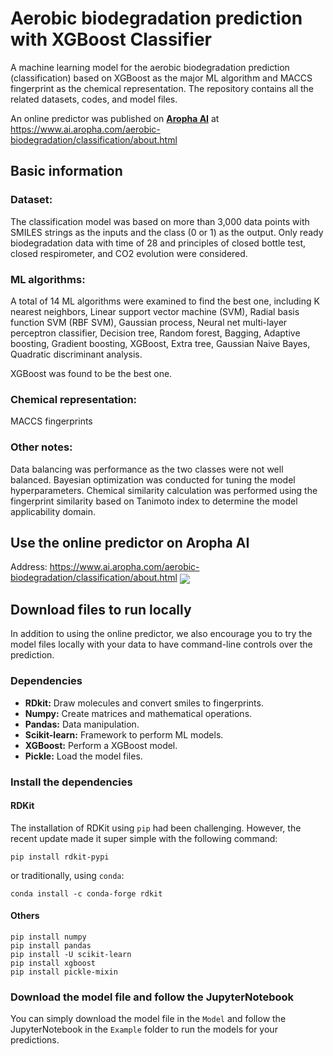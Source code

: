 # Aerobic biodegradation prediction with XGBoost Classifier

A machine learning model for the aerobic biodegradation prediction (classification) based on XGBoost as the major ML algorithm and MACCS fingerprint as the chemical representation. The repository contains all the related datasets, codes, and model files.

An online predictor was published on [**Aropha AI**](https://www.ai.aropha.com/) at https://www.ai.aropha.com/aerobic-biodegradation/classification/about.html


## Basic information
### Dataset:
The classification model was based on more than 3,000 data points with SMILES strings as the inputs and the class (0 or 1) as the output. Only ready biodegradation data with time of 28 and principles of closed bottle test, closed respirometer, and CO2 evolution were considered.

### ML algorithms:
A total of 14 ML algorithms were examined to find the best one, including K nearest neighbors, Linear support vector machine (SVM), Radial basis function SVM (RBF SVM), Gaussian process, Neural net multi-layer perceptron classifier, Decision tree, Random forest, Bagging, Adaptive boosting, Gradient boosting, XGBoost, Extra tree, Gaussian Naive Bayes, Quadratic discriminant analysis.

XGBoost was found to be the best one.

### Chemical representation:
MACCS fingerprints

### Other notes:
Data balancing was performance as the two classes were not well balanced. Bayesian optimization was conducted for tuning the model hyperparameters. Chemical similarity calculation was performed using the fingerprint similarity based on Tanimoto index to determine the model applicability domain.

## Use the online predictor on Aropha AI
Address: https://www.ai.aropha.com/aerobic-biodegradation/classification/about.html
<img src="/doc/presentation_pysirc.gif?raw=true" align="center">

## Download files to run locally
In addition to using the online predictor, we also encourage you to try the model files locally with your data to have command-line controls over the prediction.
### Dependencies
<ul>
<li><b>RDkit:</b> Draw molecules and convert smiles to fingerprints.</li>
<li><b>Numpy:</b> Create matrices and mathematical operations.</li>
<li><b>Pandas:</b> Data manipulation.</li>
<li><b>Scikit-learn:</b> Framework to perform ML models.</li>
<li><b>XGBoost:</b> Perform a XGBoost model.</li>
<li><b>Pickle:</b> Load the model files.</li>
</ul>

### Install the dependencies
#### RDKit
The installation of RDKit using `pip` had been challenging. However, the recent update made it super simple with the following command:
```
pip install rdkit-pypi
```
or traditionally, using `conda`: 
```
conda install -c conda-forge rdkit
```
#### Others
```
pip install numpy
pip install pandas
pip install -U scikit-learn
pip install xgboost
pip install pickle-mixin
```

### Download the model file and follow the JupyterNotebook
You can simply download the model file in the `Model` and follow the JupyterNotebook in the `Example` folder to run the models for your predictions. 
